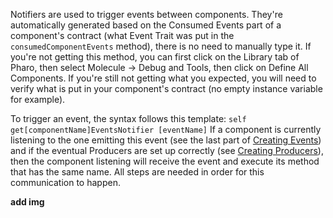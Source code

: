 Notifiers are used to trigger events between components.
They're automatically generated based on the Consumed Events part of a component's contract (what Event Trait was put in the `consumedComponentEvents` method), there is no need to manually type it.
If you're not getting this method, you can first click on the Library tab of Pharo, then select Molecule -> Debug and Tools, then click on Define All Components. If you're still not getting what you expected, you will need to verify what is put in your component's contract (no empty instance variable for example).

To trigger an event, the syntax follows this template:
`self get[componentName]EventsNotifier [eventName]`
If a component is currently listening to the one emitting this event (see the last part of [Creating Events](https://github.com/OpenSmock/Molecule/blob/main/documentation/Creating%20Events.md)) and if the eventual Producers are set up correctly (see [Creating Producers](https://github.com/OpenSmock/Molecule/blob/main/documentation/Creating%20Producers.md)), then the component listening will receive the event and execute its method that has the same name. 
All steps are needed in order for this communication to happen.

**add img**
